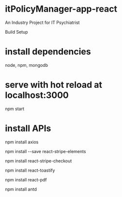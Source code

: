 # itPolicyManager-app-react
An Industry Project for IT Psychiatrist

Build Setup
# install dependencies
node, 
npm,
mongodb 

# serve with hot reload at localhost:3000
npm start

# install APIs
npm install axios

npm install --save react-stripe-elements

npm install react-stripe-checkout

npm install react-toastify

npm install react-pdf

npm install antd

